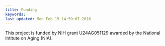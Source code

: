 ```yaml
---
title: Funding
keywords: 
last_updated: Mon Feb 15 14:59:07 2016
---
```

This project is funded by NIH grant U24AG051129 awarded by the National Intitute on Aging (NIA).



